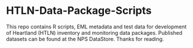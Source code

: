 # HTLN-Data-Package-Scripts

This repo contains R scripts, EML metadata and test data for 
development of Heartland (HTLN) inventory and monitoring data packages. 
Published datasets can be found at the NPS DataStore. Thanks for reading.
 
